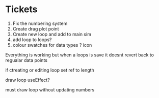 # Tickets

1. Fix the numbering system
2. Create drag plot point
3. Create new loop and add to main sim
4. add loop to loops?
5. colour swatches for data types ? icon

Everything is working but when a loops is save it doesnt revert back to regualar data points

if ctreating or editing loop set ref to length

draw loop useEffect?

must draw loop without updating numbers